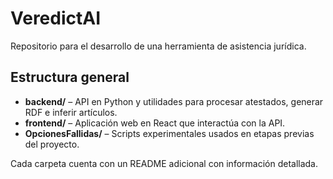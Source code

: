 # VeredictAI

Repositorio para el desarrollo de una herramienta de asistencia jurídica.

## Estructura general

- **backend/** – API en Python y utilidades para procesar atestados, generar RDF e inferir artículos.
- **frontend/** – Aplicación web en React que interactúa con la API.
- **OpcionesFallidas/** – Scripts experimentales usados en etapas previas del proyecto.

Cada carpeta cuenta con un README adicional con información detallada.
